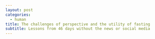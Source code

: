 ```yaml
---
layout: post
categories:
  - human
title: The challenges of perspective and the utility of fasting
subtitle: Lessons from 46 days without the news or social media
---
```

